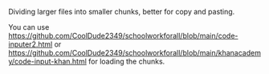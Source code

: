 Dividing larger files into smaller chunks, better for copy and pasting. 

You can use https://github.com/CoolDude2349/schoolworkforall/blob/main/code-inputer2.html or https://github.com/CoolDude2349/schoolworkforall/blob/main/khanacademy/code-input-khan.html for loading the chunks.
